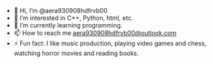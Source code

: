 - 👋 Hi, I’m @aera930908hdfrvb00
- 👀 I’m interested in C++, Python, html, etc.
- 🌱 I’m currently learning programming.
- 📫 How to reach me aera930908hdfrvb00@outlook.com
- ⚡ Fun fact: I like music production, playing video games and chess, watching horror movies and reading books.

<!---
ADAR/ADAR is a ✨ special ✨ repository because its `README.md` (this file) appears on your GitHub profile.
You can click the Preview link to take a look at your changes.
--->
